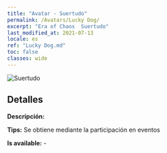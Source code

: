 ```yaml
---
title: "Avatar - Suertudo"
permalink: /Avatars/Lucky Dog/
excerpt: "Era of Chaos  Suertudo"
last_modified_at: 2021-07-13
locale: es
ref: "Lucky Dog.md"
toc: false
classes: wide
---
```

 ![Suertudo](/images/a/avatarFrame_55.png)

## Detalles

 **Descripción:**  

 **Tips:** Se obtiene mediante la participación en eventos 

 **Is available:**  - 

